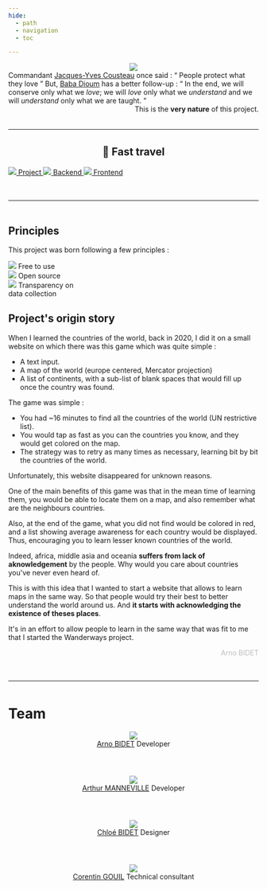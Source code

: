 ```yaml
---
hide:
  - path
  - navigation
  - toc

---
```

# Wanderways
<style>#wanderways{display:none;}</style>

<div style="display:flex; justify-content:center;">
  <a href="https://wanderways.io" target="_blank" id="wanderways-access-button">
    <img src="/assets/logo_with_brand.png">
  </a>
</div>

<section id="quote">
  Commandant <a href="https://en.wikipedia.org/wiki/Jacques_Cousteau">Jacques-Yves Cousteau</a> once said :
  <q>
    People protect what they love
  </q>
  But, <a href="https://en.wikipedia.org/wiki/Baba_Dioum">Baba Dioum</a> has a better follow-up :
  <q>
    In the end, we will conserve only what we <i>love</i>; we will <i>love</i> only what we <i>understand</i> and we will <i>understand</i> only what we are taught.
  </q>
  <span style="text-align:right;display:block;">
    This is the <strong>very nature</strong> of this project.
  </span>
</section>

<hr style="margin:2rem 0;">

<h2 style="text-align:center;"> 🚀 Fast travel </h2>
<nav class="home-section-container">
  <a href="/project">
    <img src="/assets/project.svg">
    Project
  </a>
  <a href="/backend">
    <img src="/assets/backend.svg">
    Backend
  </a>
  <a href="/frontend/">
    <img src="/assets/frontend.svg">
    Frontend
  </a>
</nav>

<style>
  path {
    stroke-dasharray: 100;
    animation: dash 5s linear;
  }
  
  @keyframes dash {
    to {
      stroke-dashoffset: 1000;
    }
  }
</style>

<hr style="margin:3rem 0;">

## Principles

This project was born following a few principles :

<div id="motto-container">
  <div class="motto">
    <img src="/assets/free.png">
    <span>Free to use</span>
  </div>
  <div class="motto">
    <img src="/assets/open_source.png">
    <span>Open source</span>
  </div>
  <div class="motto">
    <img src="/assets/transparency.png">
    <span>Transparency on<br>data collection</span>
  </div>
</div>


## Project's origin story

When I learned the countries of the world, back in 2020, I did it on a small website on which there was this game which was quite simple :

- A text input.
- A map of the world (europe centered, Mercator projection)
- A list of continents, with a sub-list of blank spaces that would fill up once the country was found.

The game was simple :

- You had ~16 minutes to find all the countries of the world (UN restrictive list).
- You would tap as fast as you can the countries you know, and they would get colored on the map.
- The strategy was to retry as many times as necessary, learning bit by bit the countries of the world. 

Unfortunately, this website disappeared for unknown reasons.

One of the main benefits of this game was that in the mean time of learning them, you would be able to locate them on a map, and also remember what are the neighbours countries.

Also, at the end of the game, what you did not find would be colored in red, and a list showing average awareness for each country would be displayed. Thus, encouraging you to learn lesser known countries of the world.

Indeed, africa, middle asia and oceania <strong>suffers from lack of aknowledgement</strong> by the people. Why would you care about countries you've never even heard of.

This is with this idea that I wanted to start a website that allows to learn maps in the same way. So that people would try their best to better understand the world around us. And <strong>it starts with acknowledging the existence of theses places</strong>.

It's in an effort to allow people to learn in the same way that was fit to me that I started the Wanderways project.

<p style="color:#88888888; text-align:right;">Arno BIDET</p>

<hr style="margin:3rem 0;">

# Team

<div id="team-container">
  <section class="team-card">
    <header>
      <img src="https://media.licdn.com/dms/image/D4E03AQFmI7FUIFVSIQ/profile-displayphoto-shrink_800_800/0/1673811829365?e=1687392000&v=beta&t=-mhXQZLqR2W3mcLnJR0CUmdY_gwZqUgWoV7-Bk4DpCY">
      <div>
        <a href="https://www.linkedin.com/in/arno-bidet/">Arno BIDET</a>
        <span>Developer</span>
      </div>
    </header>
    <!-- <ul class="role-list">
      <span style="align-self: center;">Roles :</span>
      <li>Leader</li>
      <li>Developer<br>back</li>
      <li>Developer<br>front</li>
      <li>Documentation<br>writer</li>
    </ul> -->
  </section>
  <section class="team-card">
    <header>
      <img src="https://media.licdn.com/dms/image/D4E03AQHJ83eBXq6OzA/profile-displayphoto-shrink_800_800/0/1673749278972?e=1687392000&v=beta&t=pR4rNd1FND66Y1l32dYuYdTdYPM5meIC6DWV3yHrZLw">
      <div>
        <a href="https://www.linkedin.com/in/arthur-manneville/">Arthur MANNEVILLE</a>
        <span>Developer</span>
      </div>
    </header>
  </section>
  <section class="team-card">
    <header>
      <img src="https://media.licdn.com/dms/image/D4D03AQH__UPYkyDpcw/profile-displayphoto-shrink_800_800/0/1663499629123?e=1687392000&v=beta&t=HtBkK7zTZv2CRmREGIXfHuaZq9RS7q2u7K6ydIXLnDc">
      <div>
        <a href="https://www.linkedin.com/in/chloe-bidet-cholet/">Chloé BIDET</a>
        <span>Designer</span>
      <div>
    </header>
  </section>
  <section class="team-card">
    <header>
      <img src="https://media.licdn.com/dms/image/C5603AQFauuQtqjfeEQ/profile-displayphoto-shrink_800_800/0/1607545359744?e=1687392000&v=beta&t=3SkxOGNU5IxmAc2bkNcdIRrzvgEbr0EtSrdfeZbN21s">
      <div>
      <a href="https://www.linkedin.com/in/corentin-gouil-7968b6201/">Corentin GOUIL</a>
        <span>Technical consultant</span>
      <div>
    </header>
  </section>
</div>